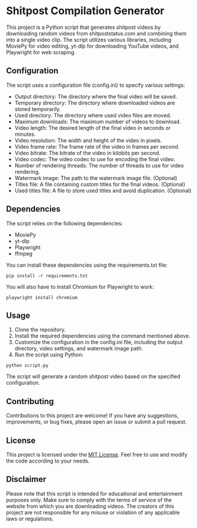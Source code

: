 # Shitpost Compilation Generator

This project is a Python script that generates shitpost videos by downloading random videos from shitpoststatus.com and combining them into a single video clip. The script utilizes various libraries, including MoviePy for video editing, yt-dlp for downloading YouTube videos, and Playwright for web scraping.

## Configuration

The script uses a configuration file (config.ini) to specify various settings:

- Output directory: The directory where the final video will be saved.
- Temporary directory: The directory where downloaded videos are stored temporarily.
- Used directory: The directory where used video files are moved.
- Maximum downloads: The maximum number of videos to download.
- Video length: The desired length of the final video in seconds or minutes.
- Video resolution: The width and height of the video in pixels.
- Video frame rate: The frame rate of the video in frames per second.
- Video bitrate: The bitrate of the video in kilobits per second.
- Video codec: The video codec to use for encoding the final video.
- Number of rendering threads: The number of threads to use for video rendering.
- Watermark image: The path to the watermark image file. (Optional)
- Titles file: A file containing custom titles for the final videos. (Optional)
- Used titles file: A file to store used titles and avoid duplication. (Optional)

## Dependencies

The script relies on the following dependencies:

- MoviePy
- yt-dlp
- Playwright
- ffmpeg

You can install these dependencies using the requirements.txt file:

```
pip install -r requirements.txt
```

You will also have to install Chromium for Playwright to work:

```
playwright install chromium
```

## Usage

1. Clone the repository.
2. Install the required dependencies using the command mentioned above.
3. Customize the configuration in the config.ini file, including the output directory, video settings, and watermark image path.
4. Run the script using Python:

```
python script.py
```

The script will generate a random shitpost video based on the specified configuration.

## Contributing

Contributions to this project are welcome! If you have any suggestions, improvements, or bug fixes, please open an issue or submit a pull request.

## License

This project is licensed under the [MIT License](LICENSE). Feel free to use and modify the code according to your needs.

## Disclaimer

Please note that this script is intended for educational and entertainment purposes only. Make sure to comply with the terms of service of the website from which you are downloading videos. The creators of this project are not responsible for any misuse or violation of any applicable laws or regulations.